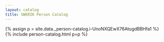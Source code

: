 ```yaml
---
layout: catalog
title: SWERIK Person Catalog
---
```

{% assign p = site.data._person-catalog.i-UnoNXQEwX76AtugdBBHfa1 %}
{% include person-catalog.html p=p %}

